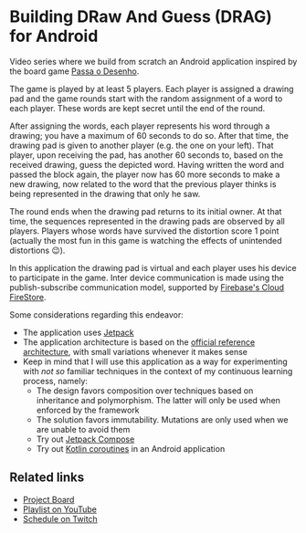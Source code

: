 # Building DRaw And Guess (DRAG) for Android

Video series where we build from scratch an Android application inspired by the board game [Passa o Desenho](http://www.mebo.pt/index.php/pt/catalog/todos-os-produtos/passa-o-desenho). 

The game is played by at least 5 players. Each player is assigned a drawing pad and the game rounds start with the random assignment of a word to each player. These words are kept secret until the end of the round. 

After assigning the words, each player represents his word through a drawing; you have a maximum of 60 seconds to do so. After that time, the drawing pad is given to another player (e.g. the one on your left). That player, upon receiving the pad, has another 60 seconds to, based on the received drawing, guess the depicted word. Having written the word and passed the block again, the player now has 60 more seconds to make a new drawing, now related to the word that the previous player thinks is being represented in the drawing that only he saw. 

The round ends when the drawing pad returns to its initial owner. At that time, the sequences represented in the drawing pads are observed by all players. Players whose words have survived the distortion score 1 point (actually the most fun in this game is watching the effects of unintended distortions 😉).

In this application the drawing pad is virtual and each player uses his device to participate in the game. Inter device communication is made using the publish-subscribe communication model, supported by [Firebase's Cloud FireStore](https://firebase.google.com/docs/firestore/query-data/listen).

Some considerations regarding this endeavor: 
* The application uses [Jetpack](https://developer.android.com/jetpack/getting-started) 
* The application architecture is based on the [official reference architecture](https://developer.android.com/jetpack/guide), with small variations whenever it makes sense
* Keep in mind that I will use this application as a way for experimenting with *not so* familiar techniques in the context of my continuous learning process, namely:
  * The design favors composition over techniques based on inheritance and polymorphism. The latter will only be used when enforced by the framework
  * The solution favors immutability. Mutations are only used when we are unable to avoid them
  * Try out [Jetpack Compose](https://developer.android.com/jetpack/compose?gclid=CjwKCAiA9vOABhBfEiwATCi7GHrub-ix_UboLPlbp8z1ZTSFawUSu4nF2diQkTvVE_8PWr_dajQEghoC7qkQAvD_BwE&gclsrc=aw.ds)
  * Try out [Kotlin coroutines](https://developer.android.com/kotlin/coroutines) in an Android application
  
## Related links
* [Project Board](https://github.com/palbp/sempre_a_codar/projects/1)
* [Playlist on YouTube](https://www.youtube.com/playlist?list=PL8XxoCaL3dBiSG-AWNXkQg3n9Nf4jBoXc)
* [Schedule on Twitch](https://www.twitch.tv/paulo_pereira/schedule)
